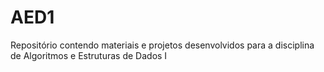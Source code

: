 # AED1
Repositório contendo materiais e projetos desenvolvidos para a disciplina de Algoritmos e Estruturas de Dados I
